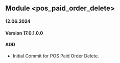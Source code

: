 ## Module <pos_paid_order_delete>

#### 12.06.2024
#### Version 17.0.1.0.0
#### ADD
- Initial Commit for POS Paid Order Delete.
